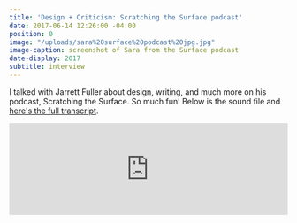 ```yaml
---
title: 'Design + Criticism: Scratching the Surface podcast'
date: 2017-06-14 12:26:00 -04:00
position: 0
image: "/uploads/sara%20surface%20podcast%20jpg.jpg"
image-caption: screenshot of Sara from the Surface podcast
date-display: 2017
subtitle: interview
---
```


I talked with Jarrett Fuller about design, writing, and much more on his podcast, Scratching the Surface. So much fun! Below is the sound file and [here's the full transcript](https://medium.com/scratchingthesurfacefm/episode-24-sara-hendren-full-transcript-5612d2aebeac).

<iframe width="100%" height="166" scrolling="no" frameborder="no" src="https://w.soundcloud.com/player/?url=https%3A//api.soundcloud.com/tracks/318397658&amp;color=ff5500"></iframe>

